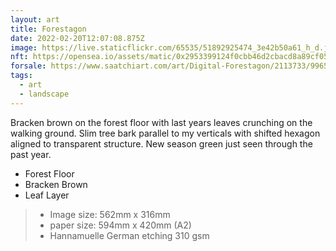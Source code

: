 ```yaml
---
layout: art
title: Forestagon
date: 2022-02-20T12:07:08.875Z
image: https://live.staticflickr.com/65535/51892925474_3e42b50a61_h_d.jpg
nft: https://opensea.io/assets/matic/0x2953399124f0cbb46d2cbacd8a89cf0599974963/48162648330355413914028108631647327469322174667090404439099707907406527725569/
forsale: https://www.saatchiart.com/art/Digital-Forestagon/2113733/9965711/view
tags:
  - art
  - landscape
---
```

Bracken brown on the forest floor with last years leaves crunching on the walking ground. Slim tree bark parallel to my verticals with shifted hexagon aligned to transparent structure. New season green just seen through the past year.

* Forest Floor
* Bracken Brown
* Leaf Layer

> - Image size: 562mm x 316mm
> - paper size: 594mm x 420mm (A2)
> - Hannamuelle German etching 310 gsm
